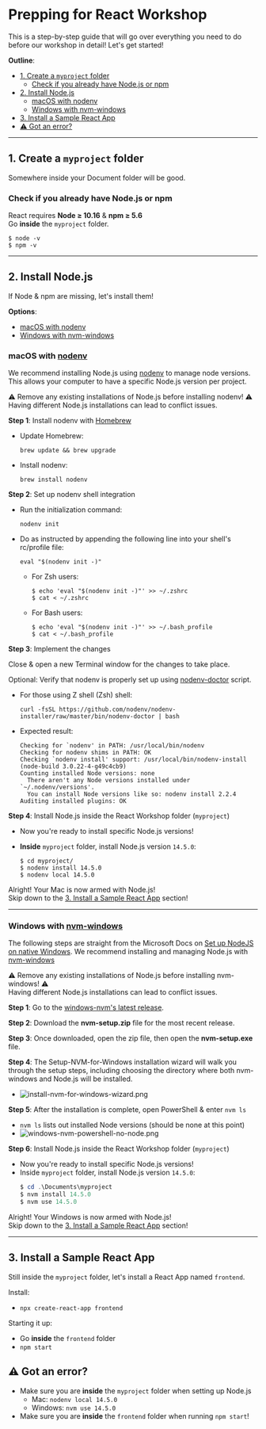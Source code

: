 # Prepping for React Workshop
This is a step-by-step guide that will go over everything you need to do before our workshop in detail!
Let's get started!

**Outline**:
* [1. Create a `myproject` folder](#1-create-a-myproject-folder)
  * [Check if you already have Node.js or npm](#check-if-you-already-have-nodejs-or-npm)
* [2. Install Node.js](#2-install-nodejs)
  * [macOS with nodenv](#macos-with-nodenv)
  * [Windows with nvm-windows](#windows-with-nvm-windows)
* [3. Install a Sample React App](#3-install-a-sample-react-app)
* [⚠️ Got an error?](#️-got-an-error)

---

## 1. Create a `myproject` folder
Somewhere inside your Document folder will be good.

### Check if you already have Node.js or npm
React requires **Node ≥ 10.16** & **npm ≥ 5.6**  
Go **inside** the `myproject` folder.

  ```shell
  $ node -v
  $ npm -v
  ```

---

## 2. Install Node.js
If Node & npm are missing, let's install them!

**Options**:
  * [macOS with nodenv](#macos-with-nodenv)
  * [Windows with nvm-windows](#windows-with-nvm-windows)

### macOS with [nodenv](https://github.com/nodenv/nodenv)
We recommend installing Node.js using [nodenv](https://github.com/nodenv/nodenv) to manage node versions. This allows your computer to have a specific Node.js version per project.

⚠️ Remove any existing installations of Node.js before installing nodenv! ⚠️  
Having different Node.js installations can lead to conflict issues.

**Step 1**: Install nodenv with [Homebrew](https://brew.sh/)
  * Update Homebrew:

    ```shell
    brew update && brew upgrade
    ```

  * Install nodenv:

    ```shell
    brew install nodenv
    ```

**Step 2**: Set up nodenv shell integration
  * Run the initialization command:

    ```shell
    nodenv init
    ```

  * Do as instructed by appending the following line into your shell's rc/profile file:

    ```shell
    eval "$(nodenv init -)"
    ```

    * For Zsh users:

      ```shell
      $ echo 'eval "$(nodenv init -)"' >> ~/.zshrc
      $ cat < ~/.zshrc
      ```

    * For Bash users:

      ```shell
      $ echo 'eval "$(nodenv init -)"' >> ~/.bash_profile
      $ cat < ~/.bash_profile
      ```

**Step 3**: Implement the changes

Close & open a new Terminal window for the changes to take place.

Optional: Verify that nodenv is properly set up using [nodenv-doctor](https://github.com/nodenv/nodenv-installer/blob/master/bin/nodenv-doctor) script.
  * For those using Z shell (Zsh) shell:

    ```shell
    curl -fsSL https://github.com/nodenv/nodenv-installer/raw/master/bin/nodenv-doctor | bash
    ```

  * Expected result:

    ```shell
    Checking for `nodenv' in PATH: /usr/local/bin/nodenv
    Checking for nodenv shims in PATH: OK
    Checking `nodenv install' support: /usr/local/bin/nodenv-install (node-build 3.0.22-4-g49c4cb9)
    Counting installed Node versions: none
      There aren't any Node versions installed under `~/.nodenv/versions'.
      You can install Node versions like so: nodenv install 2.2.4
    Auditing installed plugins: OK
    ```

**Step 4**: Install Node.js inside the React Workshop folder (`myproject`)
  * Now you're ready to install specific Node.js versions!
  * **Inside** `myproject` folder, install Node.js version `14.5.0`:

    ```shell
    $ cd myproject/
    $ nodenv install 14.5.0
    $ nodenv local 14.5.0
    ```

Alright! Your Mac is now armed with Node.js!  
Skip down to the [3. Install a Sample React App](#3-install-a-sample-react-app) section!

---

### Windows with [nvm-windows](https://github.com/coreybutler/nvm-windows#node-version-manager-nvm-for-windows)
The following steps are straight from the Microsoft Docs on [Set up NodeJS on native Windows](https://docs.microsoft.com/en-us/windows/dev-environment/javascript/nodejs-on-windows). We recommend installing and managing Node.js with [nvm-windows](https://github.com/coreybutler/nvm-windows#node-version-manager-nvm-for-windows)

⚠️ Remove any existing installations of Node.js before installing nvm-windows! ⚠️  
Having different Node.js installations can lead to conflict issues.

**Step 1**: Go to the [windows-nvm's latest release](https://github.com/coreybutler/nvm-windows/releases).

**Step 2**: Download the **nvm-setup.zip** file for the most recent release.

**Step 3**: Once downloaded, open the zip file, then open the **nvm-setup.exe** file.

**Step 4**: The Setup-NVM-for-Windows installation wizard will walk you through the setup steps, including choosing the directory where both nvm-windows and Node.js will be installed.
  * ![install-nvm-for-windows-wizard.png](https://docs.microsoft.com/en-us/windows/images/install-nvm-for-windows-wizard.png)

**Step 5**: After the installation is complete, open PowerShell & enter `nvm ls`
  * `nvm ls` lists out installed Node versions (should be none at this point)
  * ![windows-nvm-powershell-no-node.png](https://docs.microsoft.com/en-us/windows/images/windows-nvm-powershell-no-node.png)

**Step 6**: Install Node.js inside the React Workshop folder (`myproject`)
  * Now you're ready to install specific Node.js versions!
  * Inside `myproject` folder, install Node.js version `14.5.0`:
    ```powershell
    $ cd .\Documents\myproject
    $ nvm install 14.5.0
    $ nvm use 14.5.0
    ```

Alright! Your Windows is now armed with Node.js!  
Skip down to the [3. Install a Sample React App](#3-install-a-sample-react-app) section!

---

## 3. Install a Sample React App
Still inside the `myproject` folder, let's install a React App named `frontend`.

Install:  
  * `npx create-react-app frontend`

Starting it up:  
  * Go **inside** the `frontend` folder
  * `npm start`

## ⚠️ Got an error?
  * Make sure you are **inside** the `myproject` folder when setting up Node.js
    * Mac: `nodenv local 14.5.0`
    * Windows: `nvm use 14.5.0`
  * Make sure you are **inside** the `frontend` folder when running `npm start`!

